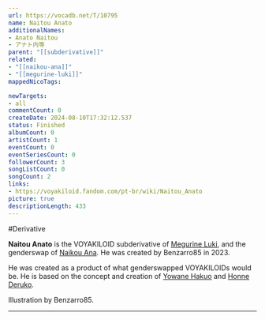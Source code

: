 ```yaml
---
url: https://vocadb.net/T/10795
name: Naitou Anato
additionalNames: 
- Anato Naitou
- アナト内等
parent: "[[subderivative]]"
related:
- "[[naikou-ana]]"
- "[[megurine-luki]]"
mappedNicoTags:

newTargets:
- all
commentCount: 0
createDate: 2024-08-10T17:32:12.537
status: Finished
albumCount: 0
artistCount: 1
eventCount: 0
eventSeriesCount: 0
followerCount: 3
songListCount: 0
songCount: 2
links: 
- https://voyakiloid.fandom.com/pt-br/wiki/Naitou_Anato
picture: true
descriptionLength: 433
---
```


#Derivative

**Naitou Anato** is the VOYAKILOID subderivative of [Megurine Luki](https://vocadb.net/T/6421), and the genderswap of [Naikou Ana](https://vocadb.net/T/10243). He was created by Benzarro85 in 2023.

He was created as a product of what genderswapped VOYAKILOIDs would be. He is based on the concept and creation of [Yowane Hakuo](https://vocadb.net/T/10253) and [Honne Deruko](https://vocadb.net/T/10464).

Illustration by Benzarro85.

---

